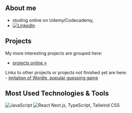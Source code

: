 ## About me
- studing online on Udemy/Codecademy, 
- [![LinkedIn][linkedin-shield]][linkedin-url]

## Projects
My more interesting projects are grouped here: 
-  <a href="https://spatulatom.github.io/projects-online/" target="_blank"> projects online »</a>
</b>
Links to other projects  or projects not finished yet are here:
<br/>
- <a href="https://nextjs-wordle-new-york-times-game.vercel.app/ target="_blank""> imitation of Wordle, popular guessing game </a>
   


## Most Used Technologies & Tools
![JavaScript](https://img.shields.io/badge/-JavaScript-black?style=flat-square&logo=javascript)
![React](https://img.shields.io/badge/-React-black?style=flat-square&logo=react)
Next.js, TypeScript, Tailwind CSS


<!-- MARKDOWN LINKS & IMAGES -->

[linkedin-shield]: https://img.shields.io/badge/-LinkedIn-black.svg?style=for-the-badge&logo=linkedin&colorB=555
[linkedin-url]: https://www.linkedin.com/in/tomasz-s-069249244/
